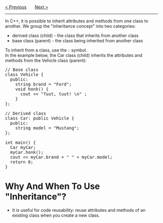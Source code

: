 <a href="/Classes/Encapsulation.md">&lt; Previous</a>
&nbsp;&nbsp;&nbsp;&nbsp;&nbsp;
<a href="/Classes/Inheritance/Multilevel.md">Next &gt;</a>
<hr>
In C++, it is possible to inherit attributes and methods from one class to another. We group the "inheritance concept" into two categories:
<ul>
  <li>derived class (child) - the class that inherits from another class</li>
  <li>base class (parent) - the class being inherited from another class</li>
</ul>
To inherit from a class, use the <code>:</code> symbol.
<br>
In the example below, the Car class (child) inherits the attributes and methods from the Vehicle class (parent):
<pre>
// Base class
class Vehicle {
  public:
    string brand = "Ford";
    void honk() {
      cout << "Tuut, tuut! \n" ;
    }
};<br>
// Derived class
class Car: public Vehicle {
  public:
    string model = "Mustang";
};<br>
int main() {
  Car myCar;
  myCar.honk();
  cout << myCar.brand + " " + myCar.model;
  return 0;
}
</pre>
<h1>Why And When To Use "Inheritance"?</h1>
<ul><li>It is useful for code reusability: reuse attributes and methods of an existing class when you create a new class.</li></ul>
